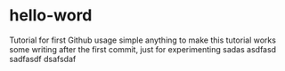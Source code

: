 # hello-word
Tutorial for first Github usage
simple anything to make this tutorial works
some writing after the first commit, just for experimenting
sadas
asdfasd
sadfasdf
dsafsdaf
